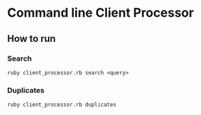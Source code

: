 # Command line Client Processor

## How to run

### Search

```
ruby client_processor.rb search <query>
```

### Duplicates

```
ruby client_processor.rb duplicates
```
